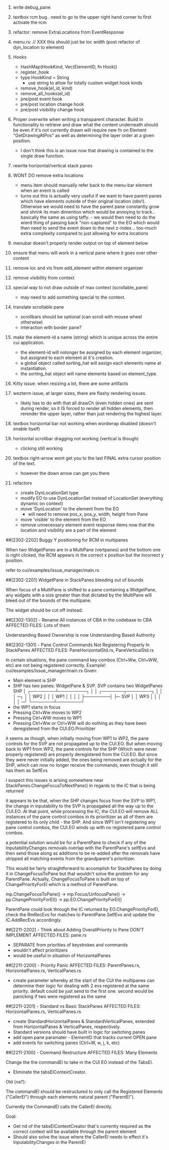 

01. write debug_pane
01. textbox rcm bug.. need to go to the upper right hand corner to first
    activate the rcm 
30. refactor: remove ExtraLocations from EventResponse
05. menu.rs: 
        // XXX this should just be loc width (post refactor of dyn_location to element)
01. Hooks 
     - HashMap(HookKind, Vec(ElementID, fn Hook))
     - register_hook
     - type HookKind = String
        - use string to allow for totally custom widget hook kinds
     - remove_hook(el_id, kind) 
     - remove_all_hooks(el_id)
     - pre/post event hook
     - pre/post location change hook 
     - pre/post visibility change hook
05. Proper overwrite when writing a transparent character. Build in
    functionality to retrieve and draw what the content underneath should be
    even if it's not currently drawn will require new fn on Element
    "GetDrawingAtPos" as well as determining the layer order at a given
    position.
     - I don't think this is an issue now that drawing is contained to the
       single draw function.
01. rewrite horizontal/vertical stack panes

01. WONT DO remove extra locations
     - menu item should manually refer back to the menu-bar element when an
       event is called
     - turns out this is actually very useful if we want to have parent panes
       which have elements outside of their original location (obv!). Otherwise
       we would need to have the parent pane constantly grow and shrink its main
       dimention which would be annoying to track.. basically the same as using
       taffy. - we would then need to do the wierd thing of passing back
       "non-captured" to the EO which would then need to send the event down to
       the next z-index... too-much extra complexity compared to just allowing
       for extra locations
01. menubar doesn't properly render output on top of element below
01. ensure that menu will work in a vertical pane where it goes over other
    content
01. remove loc and vis from add_element within element organizer
01. remove visibility from context
01. special way to not draw outside of max context (scrollable_pane) 
     - may need to add something special to the context.
01. translate scrollable pane 
     - scrollbars should be optional (can scroll with mouse wheel otherwise)
     - interaction with border pane?




01. make the element-id a name (string) which is unique across the entire cui application.
     - the element-id will nolonger be assigned by each element organizer, but
       assigned to each element at it's creation. 
     - a global object called sorting_hat will assign each elements name at
       instantiation. 
     - the sorting_hat object will name elements based on element_type. 
01. Kitty issue: when resizing a lot, there are some artifacts
01. wezterm issue, at larger sizes, there are flashy rendering issues. 
     - likely has to do with that all drawCh (even hidden ones) are sent during
       render, so it IS forced to render all hidden elements, then rerender the
       upper layer, rather than just rendering the highest layer.
01. textbox horizontal bar not working when wordwrap disabled (doesn't enable
    itself)
01. horizontal scrollbar dragging not working (vertical is though) 
     - clicking still working
01. textbox  right-arrow wont get you to the last FINAL extra cursor position of the text. 
    - however the down arrow can get you there
01. refactors
     - create DynLocationSet type
     - modify EO to use DynLocationSet instead of LocationSet (everything
       dynamic on context) 
     - move 'DynLocation' to the element from the EO  
        - will need to remove pos_x, pos_y, width, height from Pane
     - move 'visible' to the element from the EO
     - remove unnecessary element event response items now that the location 
       and visibility are a part of the element

##[2302-2202] Buggy Y positioning for RCM in multipanes

When two WidgetPanes are in a MultiPane (vertpanes) and the bottom one is right
clicked, the RCM appears in the correct x position but the incorrect y position.

refer to cui/examples/issue_manager/main.rs


##[2302-2201] WidgetPane in StackPanes bleeding out of bounds

When focus of a MultiPane is shifted to a pane containing a WidgetPane, any
widgets with a size greater than that dictated by the MultiPane will bleed out
of the bounds of the multipane.

The widget should be cut off instead.


##[2302-1302] - Rename All instances of CBA in the codebase to CBA
AFFECTED FILES: Lots of them

Understanding Based Ownership is now Understanding Based Authority

##[2302-1301] - Pane Control Commands Not Registering Properly In StackPanes
AFFECTED FILES: PaneHorizontalStd.rs, PaneVerticalStd.rs

In certain situations, the pane command key combos (Ctrl+Ww, Ctrl+WW, etc) are
not being registered correctly.
Example! cui/examples/issue_manager/main.rs
Given:
- Main element is SHP
- SHP has two panes: WidgetPane & SVP. SVP contains two WidgetPanes
         SHP
          │
 ┌────────┴─────────┐
 │                  │
  ┌───────┬────────┐
  │       │        │ ─┐
  │       │  WP2   │  │
  │ WP1   │        │  │
  │       ├────────┤  ├─ SVP
  │       │  WP3   │  │
  │       │        │ ─┘
  └───────┴────────┘
- the WP1 starts in focus
- Pressing Ctrl+Ww moves to WP2
- Pressing Ctrl+WW moves to WP1
- Pressing Ctrl+Ww or Ctrl+WW will do nothing as they have been deregistered
  from the CUI.EO.Prioritizer

it seems as though, when initially moving from WP1 to WP2, the pane controls for
the SVP are not propagated up to the CUI.EO. But when moving back to WP1 from
WP2, the pane controls for the SHP (Which were never properly registered) are
properly deregistered from the CUI.EO. But since they were never initially
added, the ones being removed are actually for the SHP, which can now no longer
receive the commands, even though it still has them as SelfEvs

I suspect this issues is arising somewhere near
StackPanes.ChangeFocusToNextPane() in regards to the IC that is being returned 

it appears to be that, when the SHP changes focus from the SVP to WP1, the change in
inputability to the SVP is propagated all the way up to the CUI.EO. At that
point, while processing the IC, the CUI.EO will remove ALL instances of the pane
control combos in its prioritizer as all of them are registered to its only
child - the SHP. And since WP1 isn't registering any pane
control combos, the CUI.EO winds up with no registered pane control combos.

a potential solution would be for a ParentPane to check if any of the
InputabilityChanges removals overlap with the ParentPane's selfEvs and then send
those along as additions to be re-added after the removals have stripped all
matching events from the grandparent's prioritizer. 

This would be fairly straightforward to accomplish for StackPanes by doing it in
ChangeFocusToPane but that wouldn't solve the problem for any ParentPane.
Actually, ChangeFocusToPane is built on top of ChangePriorityForEl which is a
method of ParentPane. 

mp.ChangeFocusToPane() 
   -> mp.Focus/UnfocusPane() 
         -> pp.ChangePriorityForEl() 
               -> pp.EO.ChangePriorityForEl()

ParentPane could look through the IC returned by EO.ChangePriorityForEl, check
the RmRecEvs for matches to ParentPane.SelfEvs and update the IC.AddRecEvs
accordingly.

##[2211-2202] - Think about Adding OverallPriority to Pane
DON'T IMPLEMENT
AFFECTED FILES: pane.rs

- SEPARATE from priorities of keystrokes and commands
- wouldn't affect prioritizers
- would be useful in situation of HorizontalPanes

##[2211-2200] - Priority Panic
AFFECTED FILES: ParentPanes.rs, HorizontalPanes.rs, VerticalPanes.rs

- create parameter whereby at the start of the CUI the multipanes can determine
  their logic for dealing with 2 evs registered at the same priority. default
  could be just send to the first one. second would be panicking if two were
  registered as the same

##[2211-2201] - Standard vs Basic StackPanes
AFFECTED FILES: HorizontalPanes.rs, VerticalPanes.rs

- create StandardHorizontalPanes & StandardVerticalPanes, extended from
  HorizontalPanes & VerticalPanes, respectively.
- Standard versions should have built in logic for switching panes
- add open pane paramater - ElementID that tracks current OPEN pane
- add events for switching panes (Ctrl+W, w, j, k, etc)

##[2211-2100] - Command Restructure 
AFFECTED FILES: Many Elements

Change the the commandEl to take in the CUI EO instead of the TabsEl. 
- Eliminate the tabsElContextCreator. 

Old (na?):

The commandEl should be restructured to only call the Registered Elements
("CallerEl") through each elements natural parent ("ParentEl").

Currently the CommandEl calls the CallerEl directly. 

Goal: 
 - Get rid of the tabsElContextCreator that's currently required as the correct
   context will be available through the parent element
 - Should also solve the issue where the CallerEl needs to effect it's
   InputabilityChanges in the ParentEl
